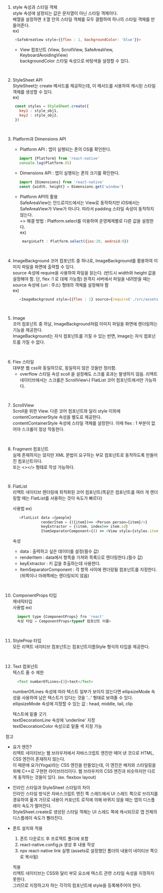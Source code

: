 
1. style 속성과 스타일 객체  
   style 속성에 설정되는 값은 문자열이 아닌 스타일 객체이다.  
   배열을 설정하면 ㅐ열 안의 스타일 객체를 모두 결합하여 하나의 스타일 객체를 만들어준다.  
   ex)
   ```javascript
    <SafeAreaView style={{flex : 1, backgroundColor: 'blue'}}>
   ```
   
   - View 컴포넌트 (View, ScrollView, SafeAreaView, KeyboardAvoidingView)  
     backgroundColor 스타일 속성으로 바탕색을 설정할 수 있다.   
<br/> 

2. StyleSheet API    
   StyleSheet는 create 메서드를 제공하는데, 이 메서드를 사용하여 캐시된 스타일 객체를 생성할 수 있다.    
   ex)   
   ```javascript
    const styles = StyleSheet.create({
      key1 : style_obj1,
      key2 : style_obj2,
    })
   ```  
<br/>    

3. Platform과 Dimensions API  
   - Platform API : 앱이 실행되는 폰의 OS를 확인한다.  
   ```javascript
      import {Platform} from 'react-native'
      console.log(Platform.OS)
   ```
   - Dimensions API : 앱이 실행되는 폰의 크기를 확인한다.  
   ```javascript
      import {Dimensions} from 'react-native'
      const {width, height} = Dimensions.get('window')
   ```
   
   - Platform API의 활용  
     SafeAreaView는 안드로이드에서는 View로 동작하지만 iOS에서는 SafeAreaView가 View가 아니다. 따라서 padding 스타일 속성이 동작하지 않는다.  
     => 해결 방법 : Platform.select를 이용하여 운영체제별로 다른 값을 설정한다.  
     ex) 
     ```javascript
      marginLeft : Platform.select({ios:20, android:0})
     ```
<br/>

4. ImageBackground 
   코어 컴포넌트 중 하나로, ImageBackground를 활용하여 이미지 파일을 화면에 출력할 수 있다.  
   source 속성에 require을 사용하여 파일을 읽는다. (반드시 width와 height 값을 설정해야 함. 단, flex :1 로 대체 가능함) 
   원격지 서버에서 파일을 내려받을 때는 source 속성에 {uri : 주소} 형태의 객체를 설정해야 함  
   ex)
   ```javascript
      <ImageBackground style={{flex : 1} source={require('./src/assets/images/bg.jpg')} />
   ```
<br/>

5. Image  
   코어 컴포넌트 중 하날, ImageBackground처럼 이미지 파일을 화면에 렌더링하는 기능을 제공한다.  
   ImageBackground는 자식 컴포넌트를 가질 수 있는 반면, Image는 자식 컴포넌트를 가질 수 없다.  
<br/>

6. Flex 스타일  
   대부분 웹 css와 동일하므로, 동일하지 않은 것들만 정리함.  
   - overflow 스타일 속성
     scoll 을 설정해도 스크롤 효과는 발생하지 않음. 리액트 네이티브에서는 스크롤은 ScrollView나 FlatList 코어 컴포넌트에서만 가능하다.  
<br/>

7. ScrollView  
   Scroll을 위한 View. 다른 코어 컴포넌트와 달리 style 이외에 contentContainerStyle 속성을 별도로 제공한다.  
   contentContainerStyle 속성에 스타일 객체를 설정한다. 이때 flex : 1 부분이 없어야 스크롤이 정상 작동한다.  
<br/>
   
8. Fragment 컴포넌트  
   실제 존재하지는 않지만 XML 문법이 요구하는 부모 컴포넌트로 동작하도록 만들어진 컴포넌트이다.  
   <Fragment></Fragment> 또는 <></> 형태로 작성 가능하다.  
<br/>

9. FlatList  
   리액트 네이티브 렌더링에 최적화된 코어 컴포넌트(똑같은 컴포넌트를 여러 개 렌더링할 때는 FlatList를 사용하는 것이 속도가 빠르다)  
   
   
   사용법 ex)  
   ```javascript
      <FlatList data ={people}
                renderItem = {({item})=> <Person person={item}/>}
                keyExtractor = {(item, index)=> item.id}
                ItemSeparatorComponent={() => <View style={styles.itemSeparator}/>} />
   
   ```
   
   속성  
   - data : 출력하고 싶은 데이터를 설정(필수 값)     
   - renderItem : data에서 항목을 가져와 목록으로 렌더링한다.(필수 값)  
   - keyExtractor : 키 값을 추출하는데 사용한다.  
   - ItemSeparatorComponent : 각 항목 사이에 렌더링될 컴포넌트를 지정한다. (위쪽이나 아래쪽에는 렌더링되지 않음)  
<br/>
   
10. ComponentProps 타입  
    제네릭타입   
    사용법 ex)
    ```javascript
      import type {ComponentProps} fro 'react'
      속성 타입 = ComponentProps<typeof 컴포넌트 이름>
    ```
<br/>
   
11. StyleProp 타입  
    모든 리액트 네이티브 컴포넌트는 컴포넌트이름Style 형식의 타입을 제공한다.  
<br/>
   
12. Text 컴포넌트  
    텍스트 줄 수 제한  
    ```javascript
      <Text numberOfLines={3}>text</Text>
    ```
     numberOfLines 속성에 따라 텍스트 일부가 보이지 않는다면 ellipsizeMode 속성을 사용하여 남은 텍스트가 있다는 것을 '...' 형태로 보여줄 수 있다.  
     ellipsizeMode 속성에 지정할 수 있는 값 : head, middle, tail, clip  
     
    텍스트에 밑줄 긋기  
    textDecorationLine 속성에 'underline' 지정  
    textDecorationColor 속성으로 밑줄 색 지정 가능  
    
     


참고   
- 요가 엔진?   
  리액트 네이티브는 웹 브라우저에서 자바스크립트 엔진만 떼어 낸 것으로 HTML, CSS 엔진이 존재하지 않는다.  
  이 때문에 요가(Yoga)라는 CSS 엔진을 만들었는데, 이 엔진은 배치와 스타일링을 위해 C++로 구현한 라이브러리이다.
  웹 브라우저의 CSS 엔진과 비슷하지만 다르게 동작하는 것들이 있다. (ex. flexbox layout)

- 인라인 스타일과 StyleSheet 스타일의 차이  
  인라인 스타일 방식은 자바스크립트 엔진 쪽 스레드에서 UI 스레드 쪽으로 브리지를 경유하여 옮겨 가므로 내용이 커포넌트 로직에 의해 바뀌지 않을 때는 앱의 디스플레이 속도가 떨어진다.  
  StyleSheet.create로 생성된 스타일 객체는 UI 스레드 쪽에 캐시되므로 앱 전체의 디스플레이 속도가 빨라진다.  

- 폰트 설치와 적용  
  1. 폰트 다운로드 후 프로젝트 폴더에 포함  
  2. react-native.config.js 생성 후 내용 작성  
  3. npx react-native link 실행 (assets로 설정했던 폴더의 내용이 네이티브 쪽으로 복사됨)  

  적용  
  리액트 네이티브는 CSS와 달리 부모 요소에 텍스트 관련 스타일 속성을 지정하지 못한다.  
  그러므로 지정하고자 하는 각각의 컴포넌트에 style을 등록해주어야 한다.
